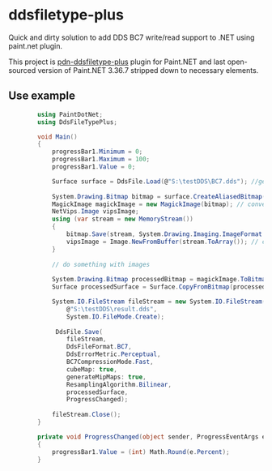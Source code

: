 # ddsfiletype-plus
Quick and dirty solution to add DDS BC7 write/read support to .NET using paint.net plugin.

This project is [pdn-ddsfiletype-plus](https://github.com/0xC0000054/pdn-ddsfiletype-plus) plugin for Paint.NET and last open-sourced version of Paint.NET 3.36.7 stripped down to necessary elements.

## Use example
```c#
        using PaintDotNet;
        using DdsFileTypePlus;

        void Main()
        {     
            progressBar1.Minimum = 0;
            progressBar1.Maximum = 100;
            progressBar1.Value = 0;

            Surface surface = DdsFile.Load(@"S:\testDDS\BC7.dds"); //get Paint.NET Surface
            
            System.Drawing.Bitmap bitmap = surface.CreateAliasedBitmap(); // convert to Bitmap
            MagickImage magickImage = new MagickImage(bitmap); // convert to Magick.NET MagickImage
            NetVips.Image vipsImage;
            using (var stream = new MemoryStream())
            {
                bitmap.Save(stream, System.Drawing.Imaging.ImageFormat.Png);
                vipsImage = Image.NewFromBuffer(stream.ToArray()); // convert to NetVips Image
            }
            
            // do something with images
            
            System.Drawing.Bitmap processedBitmap = magickImage.ToBitmap();
            Surface processedSurface = Surface.CopyFromBitmap(processedBitmap);

            System.IO.FileStream fileStream = new System.IO.FileStream(
                @"S:\testDDS\result.dds",
                System.IO.FileMode.Create);   
            
             DdsFile.Save(
                fileStream,
                DdsFileFormat.BC7,
                DdsErrorMetric.Perceptual,
                BC7CompressionMode.Fast,
                cubeMap: true,
                generateMipMaps: true,
                ResamplingAlgorithm.Bilinear,
                processedSurface,
                ProgressChanged);
                
            fileStream.Close();
        }

        private void ProgressChanged(object sender, ProgressEventArgs e)
        {
            progressBar1.Value = (int) Math.Round(e.Percent);
        }         
```
